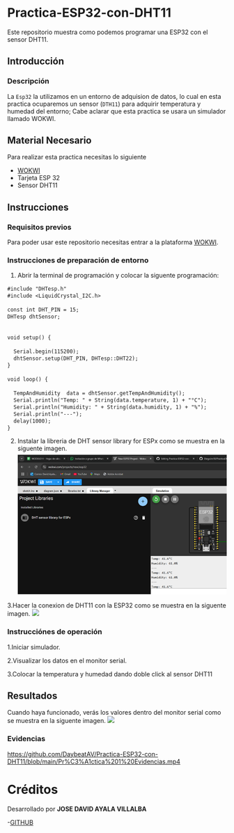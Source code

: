 # Practica-ESP32-con-DHT11
Este repositorio muestra como podemos programar una ESP32 con el sensor DHT11.

## Introducción
### Descripción
La ```Esp32``` la utilizamos en un entorno de adquision de datos, lo cual en esta practica ocuparemos un sensor (```DTH11```) para adquirir temperatura y humedad del entorno; Cabe aclarar que esta practica se usara un simulador llamado WOKWI.

## Material Necesario
Para realizar esta practica necesitas lo siguiente

- [WOKWI](https://wokwi.com/)
- Tarjeta ESP 32
- Sensor DHT11
## Instrucciones
### Requisitos previos
Para poder usar este repositorio necesitas entrar a la plataforma [WOKWI](https://wokwi.com/).

### Instrucciones de preparación de entorno
1. Abrir la terminal de programación y colocar la siguente programación:

```
#include "DHTesp.h"
#include <LiquidCrystal_I2C.h>

const int DHT_PIN = 15;
DHTesp dhtSensor;


void setup() {

  Serial.begin(115200);
  dhtSensor.setup(DHT_PIN, DHTesp::DHT22);
}

void loop() {

  TempAndHumidity  data = dhtSensor.getTempAndHumidity();
  Serial.println("Temp: " + String(data.temperature, 1) + "°C");
  Serial.println("Humidity: " + String(data.humidity, 1) + "%");
  Serial.println("---");
  delay(1000);
}
```

2. Instalar la libreria de DHT sensor library for ESPx como se muestra en la siguente imagen.
![](https://github.com/DaybeatAV/Practica-ESP32-con-DHT11/blob/main/Librer%C3%ADa%20DHT.png)

3.Hacer la conexion de DHT11 con la ESP32 como se muestra en la siguente imagen.
![](https://github.com/DaybeatAV/Practica-ESP32-con-DHT11/blob/main/Pr%C3%A1ctica%201%20Conexiones.png)

### Instrucciónes de operación
1.Iniciar simulador.

2.Visualizar los datos en el monitor serial.

3.Colocar la temperatura y humedad dando doble click al sensor DHT11

## Resultados

Cuando haya funcionado, verás los valores dentro del monitor serial como se muestra en la siguente imagen.
![](https://github.com/DaybeatAV/Practica-ESP32-con-DHT11/blob/main/Pr%C3%A1ctica%201%20Funcionando.png)

### Evidencias
https://github.com/DaybeatAV/Practica-ESP32-con-DHT11/blob/main/Pr%C3%A1ctica%201%20Evidencias.mp4

# Créditos

Desarrollado por **JOSE DAVID AYALA VILLALBA**

-[GITHUB](https://github.com/DaybeatAV)
